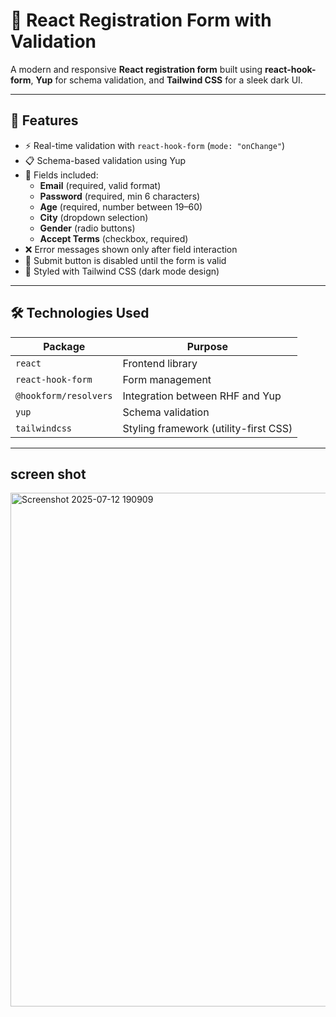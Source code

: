 # 📝 React Registration Form with Validation

A modern and responsive **React registration form** built using **react-hook-form**, **Yup** for schema validation, and **Tailwind CSS** for a sleek dark UI.

---

## 🚀 Features

- ⚡ Real-time validation with `react-hook-form` (`mode: "onChange"`)
- 📋 Schema-based validation using Yup
- 📌 Fields included:
  - **Email** (required, valid format)
  - **Password** (required, min 6 characters)
  - **Age** (required, number between 19–60)
  - **City** (dropdown selection)
  - **Gender** (radio buttons)
  - **Accept Terms** (checkbox, required)
- ❌ Error messages shown only after field interaction
- 🧠 Submit button is disabled until the form is valid
- 🌙 Styled with Tailwind CSS (dark mode design)

---

## 🛠️ Technologies Used

| Package               | Purpose                                 |
|------------------------|-----------------------------------------|
| `react`               | Frontend library                        |
| `react-hook-form`     | Form management                         |
| `@hookform/resolvers` | Integration between RHF and Yup         |
| `yup`                 | Schema validation                       |
| `tailwindcss`         | Styling framework (utility-first CSS)   |

---

## screen shot
<img width="1881" height="822" alt="Screenshot 2025-07-12 190909" src="https://github.com/user-attachments/assets/90f79cc2-bc75-4c36-89a0-e9cd6fbf2a21" />


